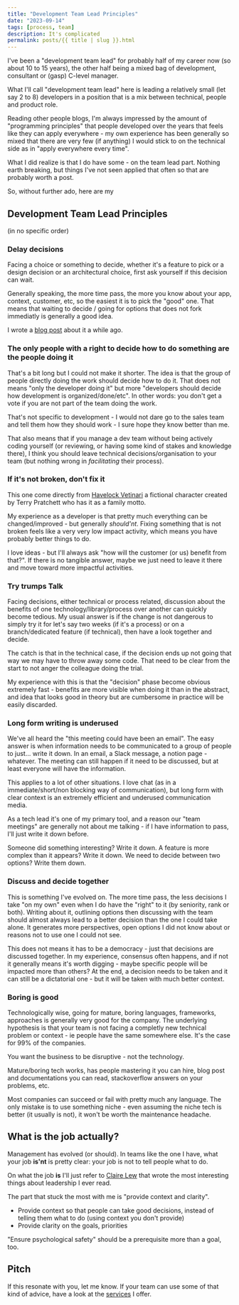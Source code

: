 ```yaml
---
title: "Development Team Lead Principles"
date: "2023-09-14"
tags: [process, team]
description: It's complicated
permalink: posts/{{ title | slug }}.html
---
```


I've been a "development team lead" for probably half of my career now (so about 10 to 15 years), the other half being a mixed bag of development, consultant or (gasp) C-level manager.

What I'll call "development team lead" here is leading a relatively small (let say 2 to 8) developers in a position that is a mix between technical, people and product role.

Reading other people blogs, I'm always impressed by the amount of "programming principles" that people developed over the years that feels like they can apply everywhere - my own experience has been generally so mixed that there are very few (if anything) I would stick to on the technical side as in "apply everywhere every time".

What I did realize is that I do have some - on the team lead part. Nothing earth breaking, but things I've not seen applied that often so that are probably worth a post.

So, without further ado, here are my

## Development Team Lead Principles

(in no specific order)

### Delay decisions

Facing a choice or something to decide, whether it's a feature to pick or a design decision or an architectural choice, first ask yourself if this decision can wait.

Generally speaking, the more time pass, the more you know about your app, context, customer, etc, so the easiest it is to pick the "good" one. That means that waiting to decide / going for options that does not fork immediatly is generally a good idea.

I wrote a [blog post](https://www.joyouscoding.com/posts/delaying-decisions) about it a while ago.

### The only people with a right to decide how to do something are the people doing it

That's a bit long but I could not make it shorter. The idea is that the group of people directly doing the work should decide how to do it. That does not means "only the developer doing it" but more "developers should decide how development is organized/done/etc". In other words: you don't get a vote if you are not part of the team doing the work.

That's not specific to development - I would not dare go to the sales team and tell them how they should work - I sure hope they know better than me.

That also means that if you manage a dev team without being actively coding yourself (or reviewing, or having some kind of stakes and knowledge there), I think you should leave technical decisions/organisation to your team (but nothing wrong in _facilitating_ their process).

### If it's not broken, don't fix it

This one come directly from [Havelock Vetinari](https://discworld.fandom.com/wiki/Havelock_Vetinari) a fictional character created by Terry Pratchett who has it as a family motto.

My experience as a developer is that pretty much everything can be changed/improved - but generally _should'nt_. Fixing something that is not broken feels like a very very low impact activity, which means you have probably better things to do.

I love ideas - but I'll always ask "how will the customer (or us) benefit from that?". If there is no tangible answer, maybe we just need to leave it there and move toward more impactful activities.

### Try trumps Talk

Facing decisions, either technical or process related, discussion about the benefits of one technology/library/process over another can quickly become tedious. My usual answer is if the change is not dangerous to simply try it for let's say two weeks (if it's a process) or on a branch/dedicated feature (if technical), then have a look together and decide.

The catch is that in the technical case, if the decision ends up not going that way we may have to throw away some code. That need to be clear from the start to not anger the colleague doing the trial.

My experience with this is that the "decision" phase become obvious extremely fast - benefits are more visible when doing it than in the abstract, and idea that looks good in theory but are cumbersome in practice will be easily discarded.

### Long form writing is underused

We've all heard the "this meeting could have been an email". The easy answer is when information needs to be communicated to a group of people to just... write it down. In an email, a Slack message, a notion page - whatever. The meeting can still happen if it need to be discussed, but at least everyone will have the information.

This applies to a lot of other situations. I love chat (as in a immediate/short/non blocking way of communication), but long form with clear context is an extremely efficient and underused communication media.

As a tech lead it's one of my primary tool, and a reason our "team meetings" are generally not about me talking - if I have information to pass, I'll just write it down before.

Someone did something interesting? Write it down.
A feature is more complex than it appears? Write it down.
We need to decide between two options? Write them down.

### Discuss and decide together

This is something I've evolved on. The more time pass, the less decisions I take "on my own" even when I do have the "right" to it (by seniority, rank or both). Writing about it, outlining options then discussing with the team should almost always lead to a better decision than the one I could take alone. It generates more perspectives, open options I did not know about or reasons not to use one I could not see.

This does not means it has to be a democracy - just that decisions are discussed together. In my experience, consensus often happens, and if not it generally means it's worth digging - maybe specific people will be impacted more than others? At the end, a decision needs to be taken and it can still be a dictatorial one - but it will be taken with much better context.

### Boring is good

Technologically wise, going for mature, boring languages, frameworks, approaches is generally very good for the company. The underlying hypothesis is that your team is not facing a completly new technical problem or context - ie people have the same somewhere else. It's the case for 99% of the companies.

You want the business to be disruptive - not the technology.

Mature/boring tech works, has people mastering it you can hire, blog post and documentations you can read, stackoverflow answers on your problems, etc.

Most companies can succeed or fail with pretty much any language. The only mistake is to use something niche - even assuming the niche tech is better (it usually is not), it won't be worth the maintenance headache.

## What is the job actually?

Management has evolved (or should). In teams like the one I have, what your job **is'nt** is pretty clear: your job is not to tell people what to do.

On what the job **is** I'll just refer to [Claire Lew](https://m.signalvnoise.com/what-the-best-leaders-do/) that wrote the most interesting things about leadership I ever read.

The part that stuck the most with me is "provide context and clarity".

- Provide context so that people can take good decisions, instead of telling them what to do (using context you don't provide)
- Provide clarity on the goals, priorities

"Ensure psychological safety" should be a prerequisite more than a goal, too.

## Pitch

If this resonate with you, let me know. If your team can use some of that kind of advice, have a look at the [services](https://www.joyouscoding.com/services/) I offer.
